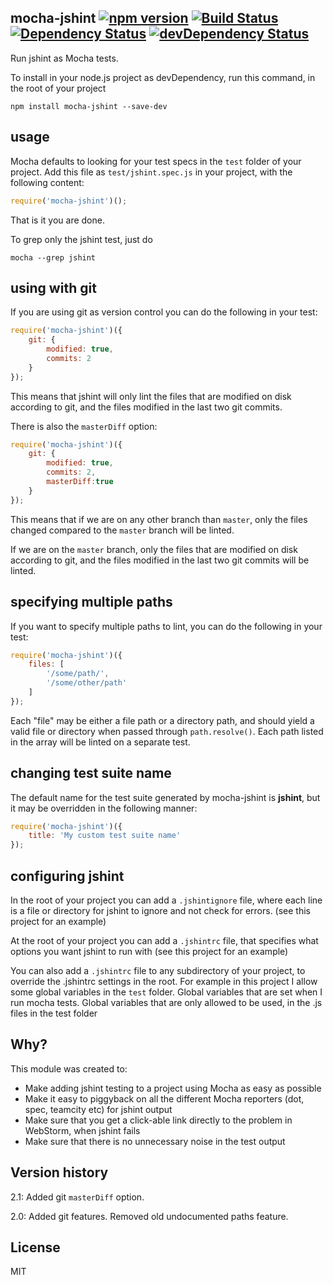 mocha-jshint [![npm version](https://badge.fury.io/js/mocha-jshint.svg)](http://badge.fury.io/js/mocha-jshint) [![Build Status](https://travis-ci.org/ebdrup/mocha-jshint.svg?branch=master)](https://travis-ci.org/ebdrup/mocha-jshint) [![Dependency Status](https://david-dm.org/ebdrup/mocha-jshint.svg)](https://david-dm.org/ebdrup/mocha-jshint) [![devDependency Status](https://david-dm.org/ebdrup/mocha-jshint/dev-status.svg)](https://david-dm.org/ebdrup/mocha-jshint#info=devDependencies)
------------

Run jshint as Mocha tests.

To install in your node.js project as devDependency, run this command, in the root of your project
```
npm install mocha-jshint --save-dev
```

usage
-----
Mocha defaults to looking for your test specs in the `test` folder of your project.
Add this file as `test/jshint.spec.js` in your project, with the following content:

```js
require('mocha-jshint')();
```

That is it you are done.

To grep only the jshint test, just do
```
mocha --grep jshint
```

using with git
--------------
If you are using git as version control you can do the following in your test:
```js
require('mocha-jshint')({
	git: {
		modified: true,
		commits: 2
	}
});
```
This means that jshint will only lint the files that are modified on disk according to git, and the files modified in the last 
two git commits.

There is also the `masterDiff` option:
```js
require('mocha-jshint')({
	git: {
		modified: true,
		commits: 2,
		masterDiff:true
	}
});
```
This means that if we are on any other branch than `master`, only the files changed compared to the `master` branch
will be linted.

If we are on the `master` branch, only the files that are modified on disk according to git, and the files modified in the last 
two git commits will be linted.

specifying multiple paths
-------------------------
If you want to specify multiple paths to lint, you can do the following in your test:
```js
require('mocha-jshint')({
	files: [
		'/some/path/',
		'/some/other/path'
	]
});
```

Each "file" may be either a file path or a directory path, and should yield a valid file or directory when passed through `path.resolve()`. Each path listed in the array will be linted on a separate test.

changing test suite name
------------------------
The default name for the test suite generated by mocha-jshint is **jshint**, but it may be overridden in the following manner:
```js
require('mocha-jshint')({
	title: 'My custom test suite name'
});
```

configuring jshint
------------------
In the root of your project you can add a `.jshintignore` file, where each line is a file or directory for jshint to ignore
and not check for errors. (see this project for an example)

At the root of your project you can add a `.jshintrc` file, that specifies what options you want jshint to run with
(see this project for an example)

You can also add a `.jshintrc` file to any subdirectory of your project, to override the .jshintrc settings in the root.
For example in this project I allow some global variables in the `test` folder. Global variables that are set when I
run mocha tests. Global variables that are only allowed to be used, in the .js files in the test folder

Why?
---
This module was created to:

- Make adding jshint testing to a project using Mocha as easy as possible
- Make it easy to piggyback on all the different Mocha reporters (dot, spec, teamcity etc) for jshint output
- Make sure that you get a click-able link directly to the problem in WebStorm, when jshint fails
- Make sure that there is no unnecessary noise in the test output

Version history
---------------
2.1: Added git `masterDiff` option.

2.0: Added git features. Removed old undocumented paths feature.

License
--------
MIT
